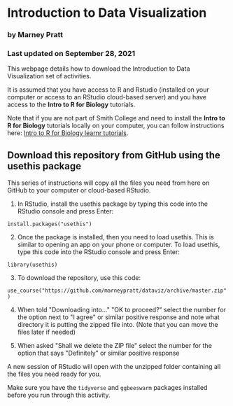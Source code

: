 # Introduction to Data Visualization

### by Marney Pratt

### Last updated on September 28, 2021

This webpage details how to download the Introduction to Data Visualization set of activities.

It is assumed that you have access to R and Rstudio (installed on your computer or access to an RStudio cloud-based server) and you have access to the **Intro to R for Biology** tutorials.

Note that if you are not part of Smith College and need to install the **Intro to R for Biology** tutorials locally on your computer, you can follow instructions here: [Intro to R for Biology learnr tutorials](https://github.com/marneypratt/r4bio).


## Download this repository from GitHub using the usethis package

This series of instructions will copy all the files you need from here on GitHub to your computer or cloud-based RStudio. 

1. In RStudio, install the usethis package by typing this code into the RStudio console and press Enter:

`install.packages("usethis")`

2. Once the package is installed, then you need to load usethis. This is similar to opening an app on your phone or computer. To load usethis, type this code into the RStudio console and press Enter:

`library(usethis)`

3. To download the repository, use this code:

`use_course("https://github.com/marneypratt/dataviz/archive/master.zip")`

4. When told "Downloading into..." "OK to proceed?" select the number for the option next to "I agree" or similar positive response and note what directory it is putting the zipped file into. (Note that you can move the files later if needed)

5. When asked "Shall we delete the ZIP file" select the number for the option that says "Definitely" or similar positive response

A new session of RStudio will open with the unzipped folder containing all the files you need ready for you.

Make sure you have the `tidyverse` and `ggbeeswarm` packages installed before you run through this activity.